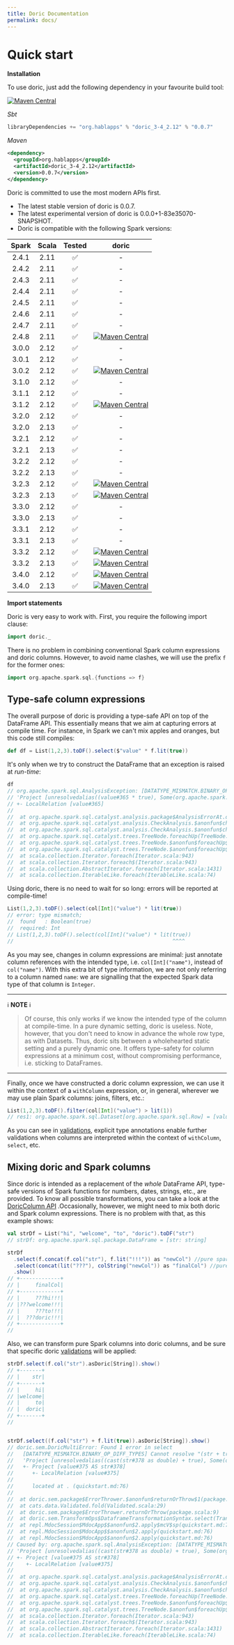 ```yaml
---
title: Doric Documentation
permalink: docs/
---
```



# Quick start

__Installation__

To use doric, just add the following dependency in your favourite build tool:

[![Maven Central](https://img.shields.io/maven-central/v/org.hablapps/doric_3-4_2.12)](https://mvnrepository.com/artifact/org.hablapps/doric_3-4_2.12/0.0.7)

_Sbt_
```scala
libraryDependencies += "org.hablapps" % "doric_3-4_2.12" % "0.0.7"
```
_Maven_
```xml
<dependency>
  <groupId>org.hablapps</groupId>
  <artifactId>doric_3-4_2.12</artifactId>
  <version>0.0.7</version>
</dependency>
```

Doric is committed to use the most modern APIs first.
<!-- * Doric is compatible with Spark version 3.4.0. -->
* The latest stable version of doric is 0.0.7.
* The latest experimental version of doric is 0.0.0+1-83e35070-SNAPSHOT.
* Doric is compatible with the following Spark versions:

| Spark | Scala | Tested |                                                                                  doric                                                                                  |
|:-----:|:-----:|:------:|:-----------------------------------------------------------------------------------------------------------------------------------------------------------------------:|
| 2.4.1 | 2.11  |   ✅    |                                                                                    -                                                                                    |
| 2.4.2 | 2.11  |   ✅    |                                                                                    -                                                                                    |
| 2.4.3 | 2.11  |   ✅    |                                                                                    -                                                                                    |
| 2.4.4 | 2.11  |   ✅    |                                                                                    -                                                                                    |
| 2.4.5 | 2.11  |   ✅    |                                                                                    -                                                                                    |
| 2.4.6 | 2.11  |   ✅    |                                                                                    -                                                                                    |
| 2.4.7 | 2.11  |   ✅    |                                                                                    -                                                                                    |
| 2.4.8 | 2.11  |   ✅    | [![Maven Central](https://img.shields.io/maven-central/v/org.hablapps/doric_2-4_2.11)](https://mvnrepository.com/artifact/org.hablapps/doric_2-4_2.11/0.0.7) |
| 3.0.0 | 2.12  |   ✅    |                                                                                    -                                                                                    |
| 3.0.1 | 2.12  |   ✅    |                                                                                    -                                                                                    |
| 3.0.2 | 2.12  |   ✅    | [![Maven Central](https://img.shields.io/maven-central/v/org.hablapps/doric_3-0_2.12)](https://mvnrepository.com/artifact/org.hablapps/doric_3-0_2.12/0.0.7) |
| 3.1.0 | 2.12  |   ✅    |                                                                                    -                                                                                    |
| 3.1.1 | 2.12  |   ✅    |                                                                                    -                                                                                    |
| 3.1.2 | 2.12  |   ✅    | [![Maven Central](https://img.shields.io/maven-central/v/org.hablapps/doric_3-1_2.12)](https://mvnrepository.com/artifact/org.hablapps/doric_3-1_2.12/0.0.7) |
| 3.2.0 | 2.12  |   ✅    |                                                                                    -                                                                                    |
| 3.2.0 | 2.13  |   ✅    |                                                                                    -                                                                                    |
| 3.2.1 | 2.12  |   ✅    |                                                                                    -                                                                                    |
| 3.2.1 | 2.13  |   ✅    |                                                                                    -                                                                                    |
| 3.2.2 | 2.12  |   ✅    |                                                                                    -                                                                                    |
| 3.2.2 | 2.13  |   ✅    |                                                                                    -                                                                                    |
| 3.2.3 | 2.12  |   ✅    | [![Maven Central](https://img.shields.io/maven-central/v/org.hablapps/doric_3-2_2.12)](https://mvnrepository.com/artifact/org.hablapps/doric_3-2_2.12/0.0.7) |
| 3.2.3 | 2.13  |   ✅    | [![Maven Central](https://img.shields.io/maven-central/v/org.hablapps/doric_3-2_2.13)](https://mvnrepository.com/artifact/org.hablapps/doric_3-2_2.13/0.0.7) |
| 3.3.0 | 2.12  |   ✅    |                                                                                    -                                                                                    |
| 3.3.0 | 2.13  |   ✅    |                                                                                    -                                                                                    |
| 3.3.1 | 2.12  |   ✅    |                                                                                    -                                                                                    |
| 3.3.1 | 2.13  |   ✅    |                                                                                    -                                                                                    |
| 3.3.2 | 2.12  |   ✅    | [![Maven Central](https://img.shields.io/maven-central/v/org.hablapps/doric_3-3_2.12)](https://mvnrepository.com/artifact/org.hablapps/doric_3-3_2.12/0.0.7) |
| 3.3.2 | 2.13  |   ✅    | [![Maven Central](https://img.shields.io/maven-central/v/org.hablapps/doric_3-3_2.13)](https://mvnrepository.com/artifact/org.hablapps/doric_3-3_2.13/0.0.7) |
| 3.4.0 | 2.12  |   ✅    | [![Maven Central](https://img.shields.io/maven-central/v/org.hablapps/doric_3-4_2.12)](https://mvnrepository.com/artifact/org.hablapps/doric_3-4_2.12/0.0.7) |
| 3.4.0 | 2.13  |   ✅    | [![Maven Central](https://img.shields.io/maven-central/v/org.hablapps/doric_3-4_2.13)](https://mvnrepository.com/artifact/org.hablapps/doric_3-4_2.13/0.0.7) |


__Import statements__

Doric is very easy to work with. First, you require the following import clause:

```scala
import doric._
```

There is no problem in combining conventional Spark column expressions and doric columns.
However, to avoid name clashes, we will use the prefix `f` for the former ones:

```scala
import org.apache.spark.sql.{functions => f}
``` 

## Type-safe column expressions

The overall purpose of doric is providing a type-safe API on top of the DataFrame API. This essentially means 
that we aim at capturing errors at compile time. For instance, in Spark we can't mix apples and oranges, but this 
code still compiles:
```scala
def df = List(1,2,3).toDF().select($"value" * f.lit(true))
```
It's only when we try to construct the DataFrame that an exception is raised at _run-time_:
```scala
df
// org.apache.spark.sql.AnalysisException: [DATATYPE_MISMATCH.BINARY_OP_DIFF_TYPES] Cannot resolve "(value * true)" due to data type mismatch: the left and right operands of the binary operator have incompatible types ("INT" and "BOOLEAN").;
// 'Project [unresolvedalias((value#365 * true), Some(org.apache.spark.sql.Column$$Lambda$5067/0x0000000101ba3040@fd751b))]
// +- LocalRelation [value#365]
// 
// 	at org.apache.spark.sql.catalyst.analysis.package$AnalysisErrorAt.dataTypeMismatch(package.scala:73)
// 	at org.apache.spark.sql.catalyst.analysis.CheckAnalysis.$anonfun$checkAnalysis0$5(CheckAnalysis.scala:269)
// 	at org.apache.spark.sql.catalyst.analysis.CheckAnalysis.$anonfun$checkAnalysis0$5$adapted(CheckAnalysis.scala:256)
// 	at org.apache.spark.sql.catalyst.trees.TreeNode.foreachUp(TreeNode.scala:295)
// 	at org.apache.spark.sql.catalyst.trees.TreeNode.$anonfun$foreachUp$1(TreeNode.scala:294)
// 	at org.apache.spark.sql.catalyst.trees.TreeNode.$anonfun$foreachUp$1$adapted(TreeNode.scala:294)
// 	at scala.collection.Iterator.foreach(Iterator.scala:943)
// 	at scala.collection.Iterator.foreach$(Iterator.scala:943)
// 	at scala.collection.AbstractIterator.foreach(Iterator.scala:1431)
// 	at scala.collection.IterableLike.foreach(IterableLike.scala:74)
```

Using doric, there is no need to wait for so long: errors will be reported at compile-time!
```scala
List(1,2,3).toDF().select(col[Int]("value") * lit(true))
// error: type mismatch;
//  found   : Boolean(true)
//  required: Int
// List(1,2,3).toDF().select(col[Int]("value") * lit(true))
//                                                   ^^^^
```

As you may see, changes in column expressions are minimal: just annotate column references with the intended type, 
i.e. `col[Int]("name")`, instead of `col("name")`. With this extra bit of type information, we are not only
referring to a column named `name`: we are signalling that the expected Spark data type of that column is `Integer`. 

---
ℹ️ **NOTE** ℹ️

> Of course, this only works if we know the intended type
of the column at compile-time. In a pure dynamic setting, doric is useless. Note, however, that you don't need to know
in advance the whole row type, as with Datasets. Thus, doric sits between a wholehearted static setting and a
purely dynamic one. It offers type-safety for column expressions at a minimum cost, without compromising performance,
i.e. sticking to DataFrames.

---

Finally, once we have constructed a doric column expression, we can use it within the context of a `withColumn` expression,
or, in general, wherever we may use plain Spark columns: joins, filters, etc.:

```scala
List(1,2,3).toDF().filter(col[Int]("value") > lit(1))
// res1: org.apache.spark.sql.Dataset[org.apache.spark.sql.Row] = [value: int]
```

As you can see in [validations](validations.md), explicit type annotations enable further validations when columns
are interpreted within the context of `withColumn`, `select`, etc.

## Mixing doric and Spark columns

Since doric is intended as a replacement of the _whole_ DataFrame API, type-safe versions of Spark functions 
for numbers, dates, strings, etc., are provided. To know all possible transformations, you can take a look at 
the [DoricColumn API](https://www.hablapps.com/doric/docs/api/spark-3.2/scala-2.12/doric/DoricColumn.html) .Occasionally, however, we might need to mix 
both doric and Spark column expressions. There is no problem with that, as this example shows: 

```scala
val strDf = List("hi", "welcome", "to", "doric").toDF("str")
// strDf: org.apache.spark.sql.package.DataFrame = [str: string]

strDf
  .select(f.concat(f.col("str"), f.lit("!!!")) as "newCol") //pure spark
  .select(concat(lit("???"), colString("newCol")) as "finalCol") //pure and sweet doric
  .show()
// +-------------+
// |     finalCol|
// +-------------+
// |     ???hi!!!|
// |???welcome!!!|
// |     ???to!!!|
// |  ???doric!!!|
// +-------------+
//
```

Also, we can transform pure Spark columns into doric columns, and be sure that specific doric [validations](validations.md)
will be applied:
```scala
strDf.select(f.col("str").asDoric[String]).show()
// +-------+
// |    str|
// +-------+
// |     hi|
// |welcome|
// |     to|
// |  doric|
// +-------+
//
```

```scala

strDf.select((f.col("str") + f.lit(true)).asDoric[String]).show()
// doric.sem.DoricMultiError: Found 1 error in select
//   [DATATYPE_MISMATCH.BINARY_OP_DIFF_TYPES] Cannot resolve "(str + true)" due to data type mismatch: the left and right operands of the binary operator have incompatible types ("DOUBLE" and "BOOLEAN").;
//   'Project [unresolvedalias((cast(str#378 as double) + true), Some(org.apache.spark.sql.Column$$Lambda$5067/0x0000000101ba3040@fd751b))]
//   +- Project [value#375 AS str#378]
//      +- LocalRelation [value#375]
//   
//   	located at . (quickstart.md:76)
// 
// 	at doric.sem.package$ErrorThrower.$anonfun$returnOrThrow$1(package.scala:9)
// 	at cats.data.Validated.fold(Validated.scala:29)
// 	at doric.sem.package$ErrorThrower.returnOrThrow(package.scala:9)
// 	at doric.sem.TransformOps$DataframeTransformationSyntax.select(TransformOps.scala:139)
// 	at repl.MdocSession$MdocApp$$anonfun$2.apply$mcV$sp(quickstart.md:76)
// 	at repl.MdocSession$MdocApp$$anonfun$2.apply(quickstart.md:76)
// 	at repl.MdocSession$MdocApp$$anonfun$2.apply(quickstart.md:76)
// Caused by: org.apache.spark.sql.AnalysisException: [DATATYPE_MISMATCH.BINARY_OP_DIFF_TYPES] Cannot resolve "(str + true)" due to data type mismatch: the left and right operands of the binary operator have incompatible types ("DOUBLE" and "BOOLEAN").;
// 'Project [unresolvedalias((cast(str#378 as double) + true), Some(org.apache.spark.sql.Column$$Lambda$5067/0x0000000101ba3040@fd751b))]
// +- Project [value#375 AS str#378]
//    +- LocalRelation [value#375]
// 
// 	at org.apache.spark.sql.catalyst.analysis.package$AnalysisErrorAt.dataTypeMismatch(package.scala:73)
// 	at org.apache.spark.sql.catalyst.analysis.CheckAnalysis.$anonfun$checkAnalysis0$5(CheckAnalysis.scala:269)
// 	at org.apache.spark.sql.catalyst.analysis.CheckAnalysis.$anonfun$checkAnalysis0$5$adapted(CheckAnalysis.scala:256)
// 	at org.apache.spark.sql.catalyst.trees.TreeNode.foreachUp(TreeNode.scala:295)
// 	at org.apache.spark.sql.catalyst.trees.TreeNode.$anonfun$foreachUp$1(TreeNode.scala:294)
// 	at org.apache.spark.sql.catalyst.trees.TreeNode.$anonfun$foreachUp$1$adapted(TreeNode.scala:294)
// 	at scala.collection.Iterator.foreach(Iterator.scala:943)
// 	at scala.collection.Iterator.foreach$(Iterator.scala:943)
// 	at scala.collection.AbstractIterator.foreach(Iterator.scala:1431)
// 	at scala.collection.IterableLike.foreach(IterableLike.scala:74)
```
